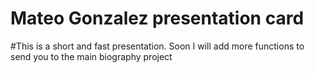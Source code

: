 # Mateo Gonzalez presentation card

#This is a short and fast presentation. Soon I will add more functions to send you to the main biography project
